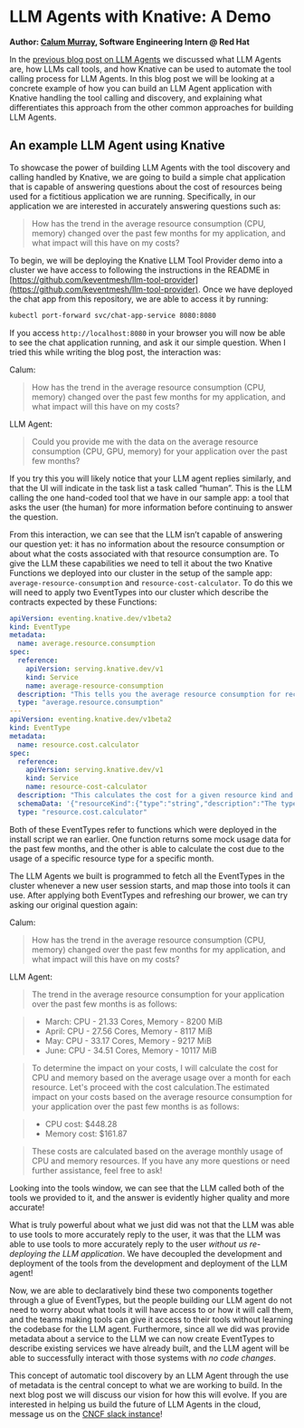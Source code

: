 # LLM Agents with Knative: A Demo

**Author: [Calum Murray](https://www.linkedin.com/in/calum-ra-murray/), Software Engineering Intern @ Red Hat**

In the [previous blog post on LLM Agents](/blog/articles/llm-agents-overview)
we discussed what LLM Agents are, how LLMs call tools, and how Knative can
be used to automate the tool calling process for LLM Agents. In this blog post
we will be looking at a concrete example of how you can build an LLM Agent
application with Knative handling the tool calling and discovery, and explaining
what differentiates this approach from the other common approaches for building
LLM Agents.

## An example LLM Agent using Knative

To showcase the power of building LLM Agents with the tool discovery and
calling handled by Knative, we are going to build a simple chat application
that is capable of answering questions about the cost of resources being
used for a fictitious application we are running. Specifically, in our
application we are interested in accurately answering questions such as:

> How has the trend in the average resource consumption (CPU, memory)
changed over the past few months for my application, and what impact
will this have on my costs?

To begin, we will be deploying the Knative LLM Tool Provider demo into
a cluster we have access to following the instructions in the README in
[https://github.com/keventmesh/llm-tool-provider](https://github.com/keventmesh/llm-tool-provider). 
Once we have deployed the chat app from this repository, we are able to access it by running:

```sh
kubectl port-forward svc/chat-app-service 8080:8080
```

If you access `http://localhost:8080` in your browser you will now be able
to see the chat application running, and ask it our simple question. When
I tried this while writing the blog post, the interaction was:

Calum:
> How has the trend in the average resource consumption (CPU, memory)
changed over the past few months for my application, and what impact
will this have on my costs?

LLM Agent:
> Could you provide me with the data on the average resource consumption
(CPU, GPU, memory) for your application over the past few months?

If you try this you will likely notice that your LLM agent replies similarly,
and that the UI will indicate in the task list a task called “human”. This is
the LLM calling the one hand-coded tool that we have in our sample app: a tool
that asks the user (the human) for more information before continuing to answer
the question.

From this interaction, we can see that the LLM isn’t capable of answering our
question yet: it has no information about the resource consumption or about
what the costs associated with that resource consumption are. To give the LLM
these capabilities we need to tell it about the two Knative Functions we
deployed into our cluster in the setup of the sample app:
`average-resource-consumption` and `resource-cost-calculator`. To do this
we will need to apply two EventTypes into our cluster which describe the
contracts expected by these Functions:

```yaml
apiVersion: eventing.knative.dev/v1beta2
kind: EventType
metadata:
  name: average.resource.consumption
spec:
  reference:
    apiVersion: serving.knative.dev/v1
    kind: Service
    name: average-resource-consumption
  description: "This tells you the average resource consumption for recent months"
  type: "average.resource.consumption"
---
apiVersion: eventing.knative.dev/v1beta2
kind: EventType
metadata:
  name: resource.cost.calculator
spec:
  reference:
    apiVersion: serving.knative.dev/v1
    kind: Service
    name: resource-cost-calculator
  description: "This calculates the cost for a given resource kind and average usage over a month. Use this tool whenever there is a question about the cost of any cloud resources"
  schemaData: '{"resourceKind":{"type":"string","description":"The type of resource you would like to calculate the cost of"},"usage":{"type":"float","description":"The average usage of the resource"},"unit":{"type":"string","description":"The unit of the resource usage"}}'
  type: "resource.cost.calculator"
```

Both of these EventTypes refer to functions which were deployed in the install
script we ran earlier. One function returns some mock usage data for the past
few months, and the other is able to calculate the cost due to the usage of a
specific resource type for a specific month.

The LLM Agents we built is programmed to fetch all the EventTypes in the cluster
whenever a new user session starts, and map those into tools it can use. After
applying both EventTypes and refreshing our brower, we can try asking our original
question again:

Calum:
> How has the trend in the average resource consumption (CPU, memory) changed
over the past few months for my application, and what impact will this have on
my costs?

LLM Agent:
> The trend in the average resource consumption for your application over the
past few months is as follows:

> - March: CPU - 21.33 Cores, Memory - 8200 MiB
> - April: CPU - 27.56 Cores, Memory - 8117 MiB
> - May: CPU - 33.17 Cores, Memory - 9217 MiB
> - June: CPU - 34.51 Cores, Memory - 10117 MiB

> To determine the impact on your costs, I will calculate the cost for CPU and
memory based on the average usage over a month for each resource. Let's proceed
with the cost calculation.The estimated impact on your costs based on the average
resource consumption for your application over the past few months is as follows:

> - CPU cost: $448.28
> - Memory cost: $161.87

> These costs are calculated based on the average monthly usage of CPU and memory
resources. If you have any more questions or need further assistance, feel free
to ask!

Looking into the tools window, we can see that the LLM called both of the tools
we provided to it, and the answer is evidently higher quality and more accurate!

What is truly powerful about what we just did was not that the LLM was able to
use tools to more accurately reply to the user, it was that the LLM was able to
use tools to more accurately reply to the user _without us re-deploying the LLM
application_. We have decoupled the development and deployment of the tools from
the development and deployment of the LLM agent! 

Now, we are able to declaratively bind these two components together through a
glue of EventTypes, but the people building our LLM agent do not need to worry
about what tools it will have access to or how it will call them, and the teams
making tools can give it access to their tools without learning the codebase for
the LLM agent. Furthermore, since all we did was provide metadata about a service
to the LLM we can now create EventTypes to describe existing services we have
already built, and the LLM agent will be able to successfully interact with those
systems with _no code changes_.

This concept of automatic tool discovery by an LLM Agent through the use of
metadata is the central concept to what we are working to build. In the next
blog post we will discuss our vision for how this will evolve. If you are
interested in helping us build the future of LLM Agents in the cloud, message
us on the [CNCF slack instance](https://slack.cncf.io)!
